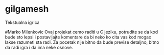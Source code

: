 # gilgamesh
Tekstualna igrica

#Marko Milenkovic
Ovaj projekat cemo raditi u C jeziku, potrudite se da kod bude sto lepsi
i postavljajte komentare da bi neko ko cita vas kod mogao lakse razumeti sta radi.
Za pocetak nije bitno da bude previse detaljno, bitno da radi igra i da ima neke osnove.
